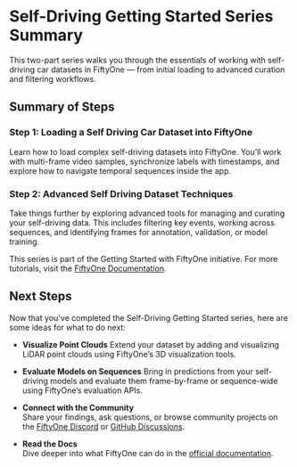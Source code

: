 # Self-Driving Getting Started Series Summary
This two-part series walks you through the essentials of working with self-driving car datasets in FiftyOne — from initial loading to advanced curation and filtering workflows.

## Summary of Steps
### Step 1: Loading a Self Driving Car Dataset into FiftyOne
Learn how to load complex self-driving datasets into FiftyOne. You’ll work with multi-frame video samples, synchronize labels with timestamps, and explore how to navigate temporal sequences inside the app.

### Step 2: Advanced Self Driving Dataset Techniques
Take things further by exploring advanced tools for managing and curating your self-driving data. This includes filtering key events, working across sequences, and identifying frames for annotation, validation, or model training.

This series is part of the Getting Started with FiftyOne initiative. For more tutorials, visit the [FiftyOne Documentation](https://docs.voxel51.com/).

## Next Steps
Now that you've completed the Self-Driving Getting Started series, here are some ideas for what to do next:

-   **Visualize Point Clouds**
    Extend your dataset by adding and visualizing LiDAR point clouds using FiftyOne’s 3D visualization tools.

-   **Evaluate Models on Sequences**
    Bring in predictions from your self-driving models and evaluate them frame-by-frame or sequence-wide using FiftyOne’s evaluation APIs.

-   **Connect with the Community**  
    Share your findings, ask questions, or browse community projects on the
    [FiftyOne Discord](https://community.voxel51.com) or
    [GitHub Discussions](https://tbd.com).

-   **Read the Docs**  
    Dive deeper into what FiftyOne can do in the
    [official documentation](https://docs.voxel51.com/).

